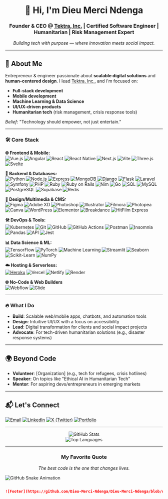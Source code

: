 <div align="center">

# 👋 Hi, I'm Dieu Merci Ndenga  
### Founder & CEO @ [Tektra, Inc.](https://tektra.netlify.app) | Certified Software Engineer | Humanitarian | Risk Management Expert
*Building tech with purpose — where innovation meets social impact.*  

</div>

---

## 🚀 About Me  
Entrepreneur & engineer passionate about **scalable digital solutions** and **human-centered design**. I lead [Tektra, Inc.](https://tektra.netlify.app), and i'm focused on:  
- **Full-stack development**
- **Mobile development**
- **Machine Learning & Data Science**
- **UI/UX-driven products** 
- **Humanitarian tech** (risk management, crisis response tools)  

*Belief:* "Technology should empower, not just entertain."  

---

### 🛠 Core Stack  

**🌐 Frontend & Mobile:**  
![Vue.js](https://img.shields.io/badge/-Vue.js-4FC08D?logo=vuedotjs&logoColor=white&style=for-the-badge)
![Angular](https://img.shields.io/badge/-Angular-DD0031?logo=angular&logoColor=white&style=for-the-badge)
![React](https://img.shields.io/badge/-React-61DAFB?logo=react&logoColor=black&style=for-the-badge)
![React Native](https://img.shields.io/badge/-React_Native-61DAFB?logo=react&logoColor=black&style=for-the-badge)
![Next.js](https://img.shields.io/badge/-Next.js-000000?logo=nextdotjs&logoColor=white&style=for-the-badge)
![Vite](https://img.shields.io/badge/-Vite-646CFF?logo=vite&logoColor=white&style=for-the-badge)
![Three.js](https://img.shields.io/badge/-Three.js-000000?logo=threedotjs&logoColor=white&style=for-the-badge)
![Svelte](https://img.shields.io/badge/-Svelte-FF3E00?logo=svelte&logoColor=white&style=for-the-badge)

**📌 Backend & Databases:**  
![Python](https://img.shields.io/badge/-Python-3776AB?logo=python&logoColor=white&style=for-the-badge)
![Node.js](https://img.shields.io/badge/-Node.js-339933?logo=nodedotjs&logoColor=white&style=for-the-badge)
![Express](https://img.shields.io/badge/-Express-000000?logo=express&logoColor=white&style=for-the-badge)
![MongoDB](https://img.shields.io/badge/-MongoDB-47A248?logo=mongodb&logoColor=white&style=for-the-badge)
![Django](https://img.shields.io/badge/-Django-092E20?logo=django&logoColor=white&style=for-the-badge)
![Flask](https://img.shields.io/badge/-Flask-000000?logo=flask&logoColor=white&style=for-the-badge)
![Laravel](https://img.shields.io/badge/-Laravel-FF2D20?logo=laravel&logoColor=white&style=for-the-badge)
![Symfony](https://img.shields.io/badge/-Symfony-000000?logo=symfony&logoColor=white&style=for-the-badge)
![PHP](https://img.shields.io/badge/-PHP-777BB4?logo=php&logoColor=white&style=for-the-badge)
![Ruby](https://img.shields.io/badge/-Ruby-CC342D?logo=ruby&logoColor=white&style=for-the-badge)
![Ruby on Rails](https://img.shields.io/badge/-Ruby_on_Rails-CC0000?logo=rubyonrails&logoColor=white&style=for-the-badge)
![Nim](https://img.shields.io/badge/-Nim-FFE953?logo=nim&logoColor=black&style=for-the-badge)
![Go](https://img.shields.io/badge/-Go-00ADD8?logo=go&logoColor=white&style=for-the-badge)
![SQL](https://img.shields.io/badge/-SQL-003B57?logo=amazondynamodb&logoColor=white&style=for-the-badge)
![MySQL](https://img.shields.io/badge/-MySQL-4479A1?logo=mysql&logoColor=white&style=for-the-badge)
![PostgreSQL](https://img.shields.io/badge/-PostgreSQL-4169E1?logo=postgresql&logoColor=white&style=for-the-badge)
![Supabase](https://img.shields.io/badge/-Supabase-3ECF8E?logo=supabase&logoColor=white&style=for-the-badge)
![Redis](https://img.shields.io/badge/-Redis-DC382D?logo=redis&logoColor=white&style=for-the-badge)

**🎨 Design/Multimedia & CMS:**  
![Figma](https://img.shields.io/badge/-Figma-F24E1E?logo=figma&logoColor=white&style=for-the-badge)
![Adobe XD](https://img.shields.io/badge/-Adobe_XD-FF61F6?logo=adobexd&logoColor=white&style=for-the-badge)
![Photoshop](https://img.shields.io/badge/-Photoshop-31A8FF?logo=adobephotoshop&logoColor=white&style=for-the-badge)
![Illustrator](https://img.shields.io/badge/-Illustrator-FF9A00?logo=adobeillustrator&logoColor=white&style=for-the-badge)
![Filmora](https://img.shields.io/badge/-Filmora-2D5BAA?logo=wondershare&logoColor=white&style=for-the-badge)
![Photopea](https://img.shields.io/badge/-Photopea-18A497?logo=photopea&logoColor=white&style=for-the-badge)
![Canva](https://img.shields.io/badge/-Canva-00C4CC?logo=canva&logoColor=white&style=for-the-badge)
![WordPress](https://img.shields.io/badge/-WordPress-21759B?logo=wordpress&logoColor=white&style=for-the-badge)
![Elementor](https://img.shields.io/badge/-Elementor-92003B?logo=elementor&logoColor=white&style=for-the-badge)
![Breakdance](https://img.shields.io/badge/-Breakdance-000000?logo=breakdance&logoColor=white&style=for-the-badge)
![HitFilm Express](https://img.shields.io/badge/-HitFilm_Express-FF7B00?logo=hitfilm&logoColor=white&style=for-the-badge)

**🛠 DevOps & Tools:**  
![Kubernetes](https://img.shields.io/badge/-Kubernetes-326CE5?logo=kubernetes&logoColor=white&style=for-the-badge)
![Git](https://img.shields.io/badge/-Git-F05032?logo=git&logoColor=white&style=for-the-badge)
![GitHub](https://img.shields.io/badge/-GitHub-181717?logo=github&logoColor=white&style=for-the-badge)
![GitHub Actions](https://img.shields.io/badge/-GitHub_Actions-2088FF?logo=githubactions&logoColor=white&style=for-the-badge)
![Postman](https://img.shields.io/badge/-Postman-FF6C37?logo=postman&logoColor=white&style=for-the-badge)
![Insomnia](https://img.shields.io/badge/-Insomnia-5849BE?logo=insomnia&logoColor=white&style=for-the-badge)
![Pandas](https://img.shields.io/badge/-Pandas-150458?logo=pandas&logoColor=white&style=for-the-badge)
![API](https://img.shields.io/badge/-API-FF6C37?logo=fastapi&logoColor=white&style=for-the-badge)
![Jest](https://img.shields.io/badge/-Jest-C21325?logo=jest&logoColor=white&style=for-the-badge)

**📊 Data Science & ML:**  
![TensorFlow](https://img.shields.io/badge/-TensorFlow-FF6F00?logo=tensorflow&logoColor=white&style=for-the-badge)
![PyTorch](https://img.shields.io/badge/-PyTorch-EE4C2C?logo=pytorch&logoColor=white&style=for-the-badge)
![Machine Learning](https://img.shields.io/badge/-Machine%20Learning-FF6F00?logo=scikitlearn&logoColor=white&style=for-the-badge)
![Streamlit](https://img.shields.io/badge/-Streamlit-FF4B4B?logo=streamlit&logoColor=white&style=for-the-badge)
![Seaborn](https://img.shields.io/badge/-Seaborn-3776AB?logo=python&logoColor=white&style=for-the-badge)
![Scikit-Learn](https://img.shields.io/badge/-Scikit_Learn-F7931E?logo=scikitlearn&logoColor=white&style=for-the-badge)
![NumPy](https://img.shields.io/badge/-NumPy-013243?logo=numpy&logoColor=white&style=for-the-badge)

**☁️ Hosting & Serverless:**  
[![Heroku](https://img.shields.io/badge/-Heroku-430098?logo=heroku&style=for-the-badge)](https://heroku.com)
![Vercel](https://img.shields.io/badge/-Vercel-000000?logo=vercel&logoColor=white&style=for-the-badge)
![Netlify](https://img.shields.io/badge/-Netlify-00C7B9?logo=netlify&logoColor=white&style=for-the-badge)
![Render](https://img.shields.io/badge/-Render-46E3B7?logo=render&logoColor=white&style=for-the-badge)

**🌐 No-Code & Web Builders**  
![Webflow](https://img.shields.io/badge/-Webflow-4353FF?logo=webflow&logoColor=white&style=for-the-badge)
![Glide](https://img.shields.io/badge/-Glide-5A67D8?logo=glide&logoColor=white&style=for-the-badge)

---

### 🔥 What I Do  
- **Build**: Scalable web/mobile apps, chatbots, and automation tools  
- **Design**: Intuitive UI/UX with a focus on accessibility  
- **Lead**: Digital transformation for clients and social impact projects  
- **Advocate**: For tech-driven humanitarian solutions (e.g., disaster response systems)  

---

## 🌍 Beyond Code  
- **Volunteer**: [Organization] (e.g., tech for refugees, crisis hotlines)  
- **Speaker**: On topics like "Ethical AI in Humanitarian Tech"  
- **Mentor**: For aspiring devs/entrepreneurs in emerging markets  

---

## 📬 Let's Connect  
[![Email](https://img.shields.io/badge/📩_Email-D14836?style=for-the-badge)](mailto:ton@email.com)
[![LinkedIn](https://img.shields.io/badge/💼_LinkedIn-0A66C2?style=for-the-badge)](Lien_LinkedIn)
[![X (Twitter)](https://img.shields.io/badge/-X(Twitter)-000000?logo=x&logoColor=white&style=for-the-badge)](https://x.com/votreprofil)
[![Portfolio](https://img.shields.io/badge/Portfolio-FF6B6B?style=for-the-badge&logo=googlechrome&logoColor=white)](https://votreportfolio.com)

---

<div align="center">

![GitHub Stats](https://github-readme-stats.vercel.app/api?username=Dieu-Merci-Ndenga&show_icons=true&theme=merko&hide_border=true&include_all_commits=true)  
![Top Languages](https://github-readme-stats.vercel.app/api/top-langs/?username=Dieu-Merci-Ndenga&layout=compact&theme=merko&hide_border=true)  

</div>

---
<div align="center">

### My Favorite Quote<br>
*The best code is the one that changes lives.*  

</div>

</div>

![GitHub Snake Animation](https://github.com/<your-username>/<your-repo>/blob/output/github-snake.svg)
```markdown

![Footer](https://github.com/Dieu-Merci-Ndenga/Dieu-Merci-Ndenga/blob/output/github-contribution-grid-snake.svg)
